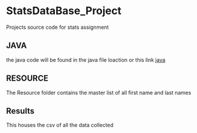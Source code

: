 # StatsDataBase_Project
Projects source code for stats assignment

## JAVA
the java code will be found in the java file loaction or this link [java](https://github.com/andrewcomputsci2019/StatsDataBase_Project/tree/master/src/main/java)


## RESOURCE
The Resource folder contains the master list of all first name and last names


## Results
This houses the csv of all the data collected
